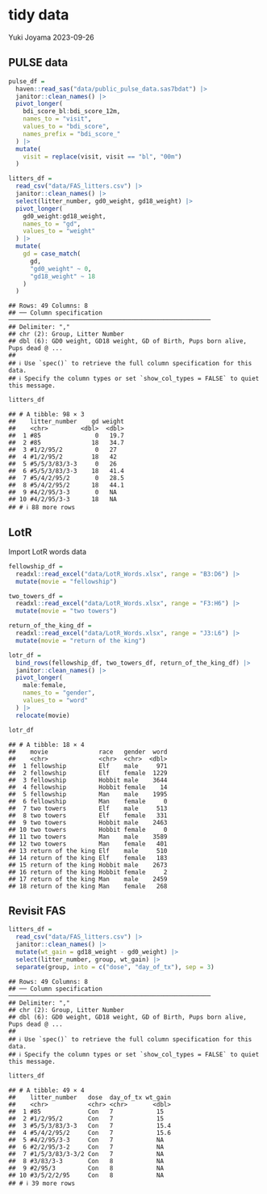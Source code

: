 tidy data
================
Yuki Joyama
2023-09-26

## PULSE data

``` r
pulse_df =
  haven::read_sas("data/public_pulse_data.sas7bdat") |> 
  janitor::clean_names() |> 
  pivot_longer(
    bdi_score_bl:bdi_score_12m,
    names_to = "visit",
    values_to = "bdi_score",
    names_prefix = "bdi_score_"
  ) |> 
  mutate(
    visit = replace(visit, visit == "bl", "00m")
  )

litters_df =
  read_csv("data/FAS_litters.csv") |> 
  janitor::clean_names() |> 
  select(litter_number, gd0_weight, gd18_weight) |> 
  pivot_longer(
    gd0_weight:gd18_weight,
    names_to = "gd",
    values_to = "weight"
  ) |> 
  mutate(
    gd = case_match(
      gd,
      "gd0_weight" ~ 0,
      "gd18_weight" ~ 18
    )
  )
```

    ## Rows: 49 Columns: 8
    ## ── Column specification ────────────────────────────────────────────────────────
    ## Delimiter: ","
    ## chr (2): Group, Litter Number
    ## dbl (6): GD0 weight, GD18 weight, GD of Birth, Pups born alive, Pups dead @ ...
    ## 
    ## ℹ Use `spec()` to retrieve the full column specification for this data.
    ## ℹ Specify the column types or set `show_col_types = FALSE` to quiet this message.

``` r
litters_df
```

    ## # A tibble: 98 × 3
    ##    litter_number    gd weight
    ##    <chr>         <dbl>  <dbl>
    ##  1 #85               0   19.7
    ##  2 #85              18   34.7
    ##  3 #1/2/95/2         0   27  
    ##  4 #1/2/95/2        18   42  
    ##  5 #5/5/3/83/3-3     0   26  
    ##  6 #5/5/3/83/3-3    18   41.4
    ##  7 #5/4/2/95/2       0   28.5
    ##  8 #5/4/2/95/2      18   44.1
    ##  9 #4/2/95/3-3       0   NA  
    ## 10 #4/2/95/3-3      18   NA  
    ## # ℹ 88 more rows

## LotR

Import LotR words data

``` r
fellowship_df =
  readxl::read_excel("data/LotR_Words.xlsx", range = "B3:D6") |> 
  mutate(movie = "fellowship")

two_towers_df =
  readxl::read_excel("data/LotR_Words.xlsx", range = "F3:H6") |> 
  mutate(movie = "two towers")

return_of_the_king_df =
  readxl::read_excel("data/LotR_Words.xlsx", range = "J3:L6") |> 
  mutate(movie = "return of the king")

lotr_df = 
  bind_rows(fellowship_df, two_towers_df, return_of_the_king_df) |>
  janitor::clean_names() |> 
  pivot_longer(
    male:female,
    names_to = "gender",
    values_to = "word"
  ) |> 
  relocate(movie)

lotr_df
```

    ## # A tibble: 18 × 4
    ##    movie              race   gender  word
    ##    <chr>              <chr>  <chr>  <dbl>
    ##  1 fellowship         Elf    male     971
    ##  2 fellowship         Elf    female  1229
    ##  3 fellowship         Hobbit male    3644
    ##  4 fellowship         Hobbit female    14
    ##  5 fellowship         Man    male    1995
    ##  6 fellowship         Man    female     0
    ##  7 two towers         Elf    male     513
    ##  8 two towers         Elf    female   331
    ##  9 two towers         Hobbit male    2463
    ## 10 two towers         Hobbit female     0
    ## 11 two towers         Man    male    3589
    ## 12 two towers         Man    female   401
    ## 13 return of the king Elf    male     510
    ## 14 return of the king Elf    female   183
    ## 15 return of the king Hobbit male    2673
    ## 16 return of the king Hobbit female     2
    ## 17 return of the king Man    male    2459
    ## 18 return of the king Man    female   268

## Revisit FAS

``` r
litters_df =
  read_csv("data/FAS_litters.csv") |> 
  janitor::clean_names() |> 
  mutate(wt_gain = gd18_weight - gd0_weight) |> 
  select(litter_number, group, wt_gain) |> 
  separate(group, into = c("dose", "day_of_tx"), sep = 3)
```

    ## Rows: 49 Columns: 8
    ## ── Column specification ────────────────────────────────────────────────────────
    ## Delimiter: ","
    ## chr (2): Group, Litter Number
    ## dbl (6): GD0 weight, GD18 weight, GD of Birth, Pups born alive, Pups dead @ ...
    ## 
    ## ℹ Use `spec()` to retrieve the full column specification for this data.
    ## ℹ Specify the column types or set `show_col_types = FALSE` to quiet this message.

``` r
litters_df
```

    ## # A tibble: 49 × 4
    ##    litter_number   dose  day_of_tx wt_gain
    ##    <chr>           <chr> <chr>       <dbl>
    ##  1 #85             Con   7            15  
    ##  2 #1/2/95/2       Con   7            15  
    ##  3 #5/5/3/83/3-3   Con   7            15.4
    ##  4 #5/4/2/95/2     Con   7            15.6
    ##  5 #4/2/95/3-3     Con   7            NA  
    ##  6 #2/2/95/3-2     Con   7            NA  
    ##  7 #1/5/3/83/3-3/2 Con   7            NA  
    ##  8 #3/83/3-3       Con   8            NA  
    ##  9 #2/95/3         Con   8            NA  
    ## 10 #3/5/2/2/95     Con   8            NA  
    ## # ℹ 39 more rows
